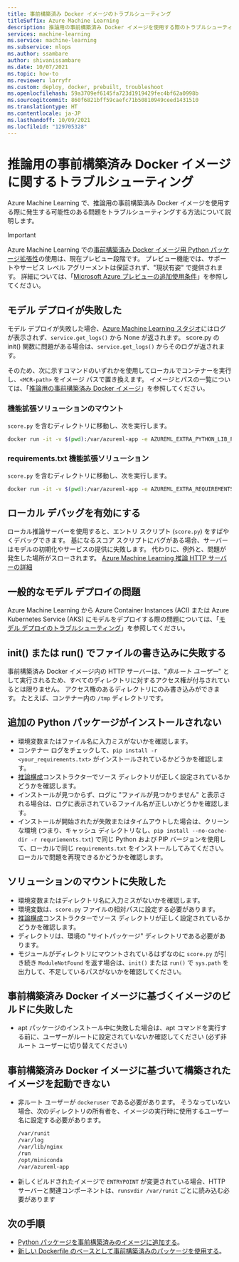 ```yaml
---
title: 事前構築済み Docker イメージのトラブルシューティング
titleSuffix: Azure Machine Learning
description: 推論用の事前構築済み Docker イメージを使用する際のトラブルシューティング手順。
services: machine-learning
ms.service: machine-learning
ms.subservice: mlops
ms.author: ssambare
author: shivanissambare
ms.date: 10/07/2021
ms.topic: how-to
ms.reviewer: larryfr
ms.custom: deploy, docker, prebuilt, troubleshoot
ms.openlocfilehash: 59a3709ef6145fa723d1919429fec4bf62a0998b
ms.sourcegitcommit: 860f6821bff59caefc71b50810949ceed1431510
ms.translationtype: HT
ms.contentlocale: ja-JP
ms.lasthandoff: 10/09/2021
ms.locfileid: "129705328"
---
```

# <a name="troubleshooting-prebuilt-docker-images-for-inference"></a>推論用の事前構築済み Docker イメージに関するトラブルシューティング

Azure Machine Learning で、推論用の事前構築済み Docker イメージを使用する際に発生する可能性のある問題をトラブルシューティングする方法について説明します。

> [!IMPORTANT]
> Azure Machine Learning での[事前構築済み Docker イメージ用 Python パッケージ拡張性](how-to-prebuilt-docker-images-inference-python-extensibility.md)の使用は、現在プレビュー段階です。 プレビュー機能では、サポートやサービス レベル アグリーメントは保証されず、"現状有姿" で提供されます。 詳細については、「[Microsoft Azure プレビューの追加使用条件](https://azure.microsoft.com/support/legal/preview-supplemental-terms/)」を参照してください。

## <a name="model-deployment-failed"></a>モデル デプロイが失敗した

モデル デプロイが失敗した場合、[Azure Machine Learning スタジオ](https://ml.azure.com/)にはログが表示されず、`service.get_logs()` から None が返されます。
score.py の init() 関数に問題がある場合は、`service.get_logs()` からそのログが返されます。

そのため、次に示すコマンドのいずれかを使用してローカルでコンテナーを実行し、`<MCR-path>` をイメージ パスで置き換えます。 イメージとパスの一覧については、「[推論用の事前構築済み Docker イメージ](concept-prebuilt-docker-images-inference.md)」を参照してください。

### <a name="mounting-extensibility-solution"></a>機能拡張ソリューションのマウント

`score.py` を含むディレクトリに移動し、次を実行します。

```bash
docker run -it -v $(pwd):/var/azureml-app -e AZUREML_EXTRA_PYTHON_LIB_PATH="myenv/lib/python3.7/site-packages" <mcr-path>
```

### <a name="requirementstxt-extensibility-solution"></a>requirements.txt 機能拡張ソリューション

`score.py` を含むディレクトリに移動し、次を実行します。

```bash
docker run -it -v $(pwd):/var/azureml-app -e AZUREML_EXTRA_REQUIREMENTS_TXT="requirements.txt" <mcr-path>
```

## <a name="enable-local-debugging"></a>ローカル デバッグを有効にする

ローカル推論サーバーを使用すると、エントリ スクリプト (`score.py`) をすばやくデバッグできます。 基になるスコア スクリプトにバグがある場合、サーバーはモデルの初期化やサービスの提供に失敗します。 代わりに、例外と、問題が発生した場所がスローされます。 [Azure Machine Learning 推論 HTTP サーバーの詳細](how-to-inference-server-http.md)

## <a name="for-common-model-deployment-issues"></a>一般的なモデル デプロイの問題

Azure Machine Learning から Azure Container Instances (ACI) または Azure Kubernetes Service (AKS) にモデルをデプロイする際の問題については、「[モデル デプロイのトラブルシューティング](how-to-troubleshoot-deployment.md)」を参照してください。

## <a name="init-or-run-failing-to-write-a-file"></a>init() または run() でファイルの書き込みに失敗する

事前構築済み Docker イメージ内の HTTP サーバーは、"*非ルート ユーザー*" として実行されるため、すべてのディレクトリに対するアクセス権が付与されているとは限りません。 アクセス権のあるディレクトリにのみ書き込みができます。 たとえば、コンテナー内の `/tmp` ディレクトリです。

## <a name="extra-python-packages-not-installed"></a>追加の Python パッケージがインストールされない

* 環境変数またはファイル名に入力ミスがないかを確認します。
* コンテナー ログをチェックして、`pip install -r <your_requirements.txt>` がインストールされているかどうかを確認します。
* [推論構成](/python/api/azureml-core/azureml.core.model.inferenceconfig#constructor)コンストラクターでソース ディレクトリが正しく設定されているかどうかを確認します。
* インストールが見つからず、ログに "ファイルが見つかりません" と表示される場合は、ログに表示されているファイル名が正しいかどうかを確認します。
* インストールが開始されたが失敗またはタイムアウトした場合は、クリーンな環境 (つまり、キャッシュ ディレクトリなし、`pip install --no-cache-dir -r requriements.txt`) で同じ Python および PIP バージョンを使用して、ローカルで同じ `requirements.txt` をインストールしてみてください。 ローカルで問題を再現できるかどうかを確認します。

## <a name="mounting-solution-failed"></a>ソリューションのマウントに失敗した

* 環境変数またはディレクトリ名に入力ミスがないかを確認します。
* 環境変数は、`score.py` ファイルの相対パスに設定する必要があります。
* [推論構成](/python/api/azureml-core/azureml.core.model.inferenceconfig#constructor)コンストラクターでソース ディレクトリが正しく設定されているかどうかを確認します。
* ディレクトリは、環境の "サイトパッケージ" ディレクトリである必要があります。
* モジュールがディレクトリにマウントされているはずなのに `score.py` が引き続き `ModuleNotFound` を返す場合は、`init()` または `run()` で `sys.path` を出力して、不足しているパスがないかを確認してください。

## <a name="building-an-image-based-on-the-prebuilt-docker-image-failed"></a>事前構築済み Docker イメージに基づくイメージのビルドに失敗した

* apt パッケージのインストール中に失敗した場合は、apt コマンドを実行する前に、ユーザーがルートに設定されていないか確認してください (必ず非ルート ユーザーに切り替えてください) 

## <a name="image-built-based-on-the-prebuilt-docker-image-cant-boot-up"></a>事前構築済み Docker イメージに基づいて構築されたイメージを起動できない

* 非ルート ユーザーが `dockeruser` である必要があります。 そうなっていない場合、次のディレクトリの所有者を、イメージの実行時に使用するユーザー名に設定する必要があります。

    ```bash
    /var/runit
    /var/log
    /var/lib/nginx
    /run
    /opt/miniconda
    /var/azureml-app
    ```

* 新しくビルドされたイメージで `ENTRYPOINT` が変更されている場合、HTTP サーバーと関連コンポーネントは、`runsvdir /var/runit` ごとに読み込む必要があります

## <a name="next-steps"></a>次の手順

* [Python パッケージを事前構築済みのイメージに追加する](how-to-prebuilt-docker-images-inference-python-extensibility.md)。
* [新しい Dockerfile のベースとして事前構築済みのパッケージを使用する](how-to-extend-prebuilt-docker-image-inference.md)。